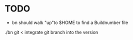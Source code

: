 # TODO

- bn should walk "up"to $HOME to find a Buildnumber file

./bn git < integrate git branch into the version


